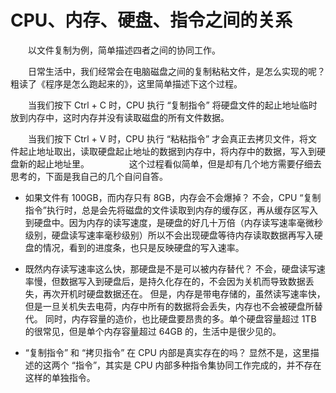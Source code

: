 # CPU、内存、硬盘、指令之间的关系
　　以文件复制为例，简单描述四者之间的协同工作。

　　日常生活中，我们经常会在电脑磁盘之间的复制粘粘文件，是怎么实现的呢？粗读了《程序是怎么跑起来的》，这里简单描述下这个过程。

　　当我们按下 Ctrl + C 时，CPU 执行 “复制指令” 将硬盘文件的起止地址临时放到内存中，这时内存并没有读取磁盘的所有文件数据。

　　当我们按下 Ctrl + V 时，CPU 执行 “粘粘指令” 才会真正去拷贝文件，将文件起止地址取出，读取硬盘起止地址的数据到内存中，将内存中的数据，写入到硬盘新的起止地址里。
　　
　　这个过程看似简单，但是却有几个地方需要仔细去思考的，下面是我自己的几个自问自答。

- 如果文件有 100GB，而内存只有 8GB，内存会不会爆掉？
不会，CPU “复制指令”执行时，总是会先将磁盘的文件读取到内存的缓存区，再从缓存区写入到硬盘中。因为内存的读写速度，是硬盘的好几十万倍（内存读写速率毫微秒级别，硬盘读写速率毫秒级别）所以不会出现硬盘等待内存读取数据再写入硬盘的情况，看到的进度条，也只是反映硬盘的写入速率。

- 既然内存读写速率这么快，那硬盘是不是可以被内存替代？
不会，硬盘读写速率慢，但数据写入到硬盘后，是持久化存在的，不会因为关机而导致数据丢失，再次开机时硬盘数据还在。
但是，内存是带电存储的，虽然读写速率快，但是一旦关机失去电荷，内存中所有的数据将会丢失，内存也不会被硬盘所替代。
同时，内存容量的造价，也比硬盘要昂贵的多。单个硬盘容量超过 1TB 的很常见，但是单个内存容量超过 64GB 的，生活中是很少见的。

- “复制指令” 和 “拷贝指令” 在 CPU 内部是真实存在的吗？
显然不是，这里描述的这两个 “指令”，其实是 CPU 内部多种指令集协同工作完成的，并不存在这样的单独指令。